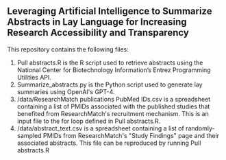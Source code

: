 ## **Leveraging Artificial Intelligence to Summarize Abstracts in Lay Language for Increasing Research Accessibility and Transparency**


This repository contains the following files:

1. Pull abstracts.R is the R script used to retrieve abstracts using the National Center for Biotechnology Information’s Entrez Programming Utilities API.
2. Summarize_abstracts.py is the Python script used to generate lay summaries using OpenAI's GPT-4.
3. /data/ResearchMatch publications PubMed IDs.csv is a spreadsheet containing a list of PMIDs associated with the published studies that benefited from ResearchMatch's recruitment mechanism. This is an input file to the for loop defined in Pull abstracts.R.
4. /data/abstract_text.csv is a spreadsheet containing a list of randomly-sampled PMIDs from ResearchMatch's "Study Findings" page and their associated abstracts. This file can be reproduced by running Pull abstracts.R

